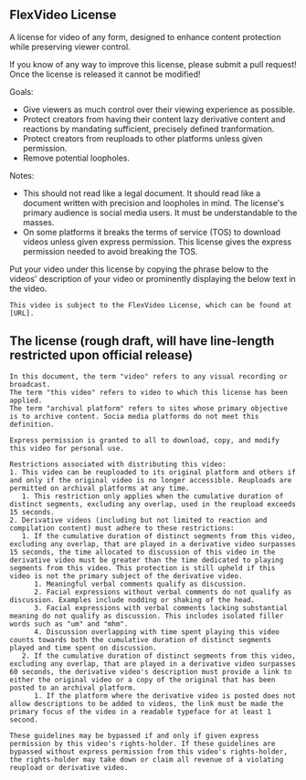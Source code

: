 ## FlexVideo License
A license for video of any form, designed to enhance content protection while preserving viewer control.

If you know of any way to improve this license, please submit a pull request! Once the license is released it cannot be modified!

Goals:
- Give viewers as much control over their viewing experience as possible.
- Protect creators from having their content lazy derivative content and reactions by mandating sufficient, precisely defined tranformation.
- Protect creators from reuploads to other platforms unless given permission.
- Remove potential loopholes.

Notes:
- This should not read like a legal document. It should read like a document written with precision and loopholes in mind. The license's primary audience is social media users. It must be understandable to the masses.
- On some platforms it breaks the terms of service (TOS) to download videos unless given express permission. This license gives the express permission needed to avoid breaking the TOS.

Put your video under this license by copying the phrase below to the videos' description of your video or prominently displaying the below text in the video. 
```
This video is subject to the FlexVideo License, which can be found at [URL].
```

## The license (rough draft, will have line-length restricted upon official release)
```
In this document, the term "video" refers to any visual recording or broadcast.
The term "this video" refers to video to which this license has been applied.
The term "archival platform" refers to sites whose primary objective is to archive content. Socia media platforms do not meet this definition.

Express permission is granted to all to download, copy, and modify this video for personal use.

Restrictions associated with distributing this video:
1. This video can be reuploaded to its original platform and others if and only if the original video is no longer accessible. Reuploads are permitted on archival platforms at any time.
   1. This restriction only applies when the cumulative duration of distinct segments, excluding any overlap, used in the reupload exceeds 15 seconds.
2. Derivative videos (including but not limited to reaction and compilation content) must adhere to these restrictions:
   1. If the cumulative duration of distinct segments from this video, excluding any overlap, that are played in a derivative video surpasses 15 seconds, the time allocated to discussion of this video in the derivative video must be greater than the time dedicated to playing segments from this video. This protection is still upheld if this video is not the primary subject of the derivative video.
      1. Meaningful verbal comments qualify as discussion.
      2. Facial expressions without verbal comments do not qualify as discussion. Examples include nodding or shaking of the head.
      3. Facial expressions with verbal comments lacking substantial meaning do not qualify as discussion. This includes isolated filler words such as "um" and "mhm".
      4. Discussion overlapping with time spent playing this video counts towards both the cumulative duration of distinct segments played and time spent on discussion.
   2. If the cumulative duration of distinct segments from this video, excluding any overlap, that are played in a derivative video surpasses 60 seconds, the derivative video's description must provide a link to either the original video or a copy of the original that has been posted to an archival platform.
      1. If the platform where the derivative video is posted does not allow descriptions to be added to videos, the link must be made the primary focus of the video in a readable typeface for at least 1 second.

These guidelines may be bypassed if and only if given express permission by this video's rights-holder. If these guidelines are bypassed without express permission from this video's rights-holder, the rights-holder may take down or claim all revenue of a violating reupload or derivative video.
```
